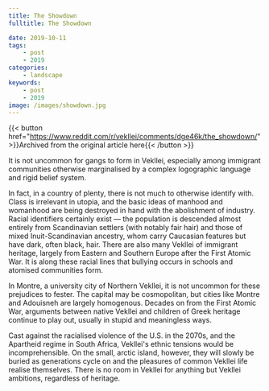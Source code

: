 ```yaml
---
title: The Showdown
fulltitle: The Showdown

date: 2019-10-11
tags:
    - post
    - 2019
categories:
    - landscape
keywords:
    - post
    - 2019
image: /images/showdown.jpg
---
```

{{< button href="https://www.reddit.com/r/vekllei/comments/dge46k/the_showdown/" >}}Archived from the original article here{{< /button >}}

It is not uncommon for gangs to form in Vekllei, especially among immigrant communities otherwise marginalised by a complex logographic language and rigid belief system.

In fact, in a country of plenty, there is not much to otherwise identify with. Class is irrelevant in utopia, and the basic ideas of manhood and womanhood are being destroyed in hand with the abolishment of industry. Racial identifiers certainly exist — the population is descended almost entirely from Scandinavian settlers (with notably fair hair) and those of mixed Inuit-Scandinavian ancestry, whom carry Caucasian features but have dark, often black, hair. There are also many Vekllei of immigrant heritage, largely from Eastern and Southern Europe after the First Atomic War. It is along these racial lines that bullying occurs in schools and atomised communities form.

In Montre, a university city of Northern Vekllei, it is not uncommon for these prejudices to fester. The capital may be cosmopolitan, but cities like Montre and Adouisneh are largely homogenous. Decades on from the First Atomic War, arguments between native Vekllei and children of Greek heritage continue to play out, usually in stupid and meaningless ways.

Cast against the racialised violence of the U.S. in the 2070s, and the Apartheid regime in South Africa, Vekllei's ethnic tensions would be incomprehensible. On the small, arctic island, however, they will slowly be buried as generations cycle on and the pleasures of common Vekllei life realise themselves. There is no room in Vekllei for anything but Vekllei ambitions, regardless of heritage.
